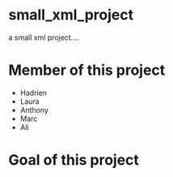 # small_xml_project
a small xml project....

# Member of this project

* Hadrien 
* Laura
* Anthony 
* Marc
* Ali


# Goal of this project 

